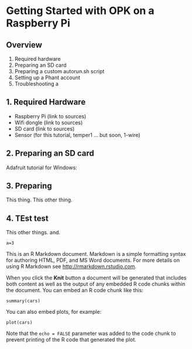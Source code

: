 # Getting Started with OPK on a Raspberry Pi

## Overview

1. Required hardware
2. Preparing an SD card
3. Preparing a custom autorun.sh script
4. Setting up a Phant account
5. Troubleshooting a

## 1. Required Hardware

- Raspberry Pi (link to sources)
- Wifi dongle (link to sources)
- SD card (link to sources)
- Sensor (for this tutorial, temper1 ... but soon, 1-wire)

## 2. Preparing an SD card

Adafruit tutorial for Windows:

## 3. Preparing
This thing. This other thing.

## 4. TEst test

This other things. and.  

```
a=3
```

This is an R Markdown document. Markdown is a simple formatting syntax for authoring HTML, PDF, and MS Word documents. For more details on using R Markdown see <http://rmarkdown.rstudio.com>.

When you click the **Knit** button a document will be generated that includes both content as well as the output of any embedded R code chunks within the document. You can embed an R code chunk like this:

```{r}
summary(cars)
```

You can also embed plots, for example:

```{r, echo=FALSE}
plot(cars)
```

Note that the `echo = FALSE` parameter was added to the code chunk to prevent printing of the R code that generated the plot.
